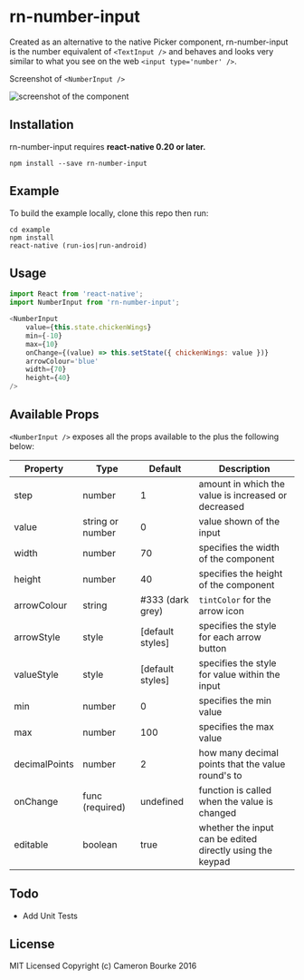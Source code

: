 rn-number-input
=========================

Created as an alternative to the native Picker component, rn-number-input is the number equivalent of `<TextInput />` and behaves and looks very similar to what you see on the web `<input type='number' />`.

Screenshot of `<NumberInput />`

![screenshot of the component](http://puu.sh/nFHud/cc1472e489.png)

## Installation

rn-number-input requires **react-native 0.20 or later.**

```
npm install --save rn-number-input
```

## Example
To build the example locally, clone this repo then run:

```
cd example
npm install
react-native (run-ios|run-android)
```

## Usage
```js
import React from 'react-native';
import NumberInput from 'rn-number-input';

<NumberInput
	value={this.state.chickenWings}
	min={-10}
	max={10}
	onChange={(value) => this.setState({ chickenWings: value })}
	arrowColour='blue'
	width={70}
	height={40}
/>
```

## Available Props

`<NumberInput />` exposes all the props available to the <TextInput /> plus the following below:

Property  | Type | Default | Description
------------- | ------------- | ------ | --------
step          | number | 1 | amount in which the value is increased or decreased
value         | string or number | 0 | value shown of the input
width         | number | 70 | specifies the width of the component
height        | number | 40 | specifies the height of the component
arrowColour   | string | #333 (dark grey) | `tintColor` for the arrow icon
arrowStyle    | style  | [default styles] | specifies the style for each arrow button
valueStyle    | style  | [default styles] | specifies the style for value within the input
min           | number | 0   | specifies the min value
max           | number | 100 | specifies the max value
decimalPoints | number | 2   | how many decimal points that the value round's to
onChange      | func (required) | undefined | function is called when the value is changed
editable      | boolean | true | whether the input can be edited directly using the keypad


## Todo

- Add Unit Tests


## License

MIT Licensed Copyright (c) Cameron Bourke 2016

